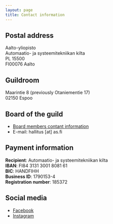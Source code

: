 ```yaml
---
layout: page
title: Contact information
---
```

## Postal address
Aalto-yliopisto<br>
Automaatio- ja systeemitekniikan kilta<br>
PL 15500<br>
FI00076 Aalto<br>

## Guildroom
Maarintie 8 (previously Otaniementie 17)<br>
02150 Espoo

## Board of the guild
* [Board members contant information](as.fi/english/guild.html)
* E-mail: hallitus [at] as.fi

## Payment information
**Recipient**: Automaatio- ja systeemitekniikan kilta<br>
**IBAN**: FI84 3131 3001 8081 61<br>
**BIC**: HANDFIHH<br>
**Business ID**: 1790153-4<br>
**Registration number**: 185372

## Social media
* [Facebook](https://www.facebook.com/Automaatio-ja-systeemitekniikan-kilta-200813459931156/)
* [Instagram](https://www.instagram.com/askilta/)
